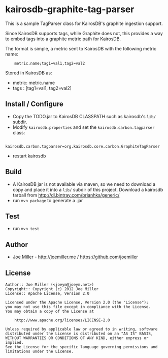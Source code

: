 kairosdb-graphite-tag-parser
============================

This is a sample TagParser class for KairosDB's graphite ingestion support.

Since KairosDB supports tags, while Graphite does not, this provides a way to 
embed tags into a graphite metric path for KairosDB.

The format is simple, a metric sent to KairosDB with the following metric
name:

```
    metric.name;tag1=val1,tag2=val2
```

Stored in KairosDB as:

- metric:  metric.name
- tags  :  [tag1=val1, tag2=val2]


Install / Configure
-------------------

- Copy the TODO.jar to KairosDB CLASSPATH such as kairosdb's `lib/` subdir.
- Modify `kairosdb.properties` and set the `kairosdb.carbon.tagparser` class:

```
    kairosdb.carbon.tagparser=org.kairosdb.core.carbon.GraphiteTagParser
```

- restart kairosdb

Build
-----

- A KairosDB jar is not available via maven, so we need to download a copy and place it into a `lib/` subdir
  of this project.  Download a kairosdb tarball from http://dl.bintray.com/brianhks/generic/
- run `mvn package` to generate a .jar

Test
----

- run `mvn test`

Author
------

* [Joe Miller](https://twitter.com/miller_joe) - http://joemiller.me / https://github.com/joemiller

License
-------

    Author:: Joe Miller (<joeym@joeym.net>)
    Copyright:: Copyright (c) 2012 Joe Miller
    License:: Apache License, Version 2.0

    Licensed under the Apache License, Version 2.0 (the "License");
    you may not use this file except in compliance with the License.
    You may obtain a copy of the License at

        http://www.apache.org/licenses/LICENSE-2.0

    Unless required by applicable law or agreed to in writing, software
    distributed under the License is distributed on an "AS IS" BASIS,
    WITHOUT WARRANTIES OR CONDITIONS OF ANY KIND, either express or implied.
    See the License for the specific language governing permissions and
    limitations under the License.
